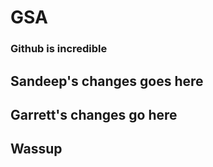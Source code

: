 # GSA

### Github is incredible

## Sandeep's changes goes here

## Garrett's changes go here


## Wassup
